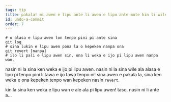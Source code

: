 ```yaml
---
tags: tip
title: pakala! mi awen e lipu ante li awen e lipu ante mute kin li wile weka e ante nanpa wan!
id: undo-a-commit
order: 7
---
```


```git
# o alasa e lipu awen lon tenpo pini pi ante sina
git log
# sina lukin e lipu awen pona la o kepeken nanpa ona
git revert [nanpa]
# ilo li pali e lipu awen sin. ona li weka e ijo pi lipu awen nanpa wan.
```

nasin ni la sina ken weka e ijo pi lipu awen. nasin ni la sina wile ala alasa e lipu pi tenpo pini li tawa e ijo tawa tenpo ni! sina awen e pakala la, sina ken weka e ona kepeken tenpo wan kepeken nasin `revert`.

kin la sina ken weka e lipu wan e ale ala pi lipu awen! taso, nasin ni li ante a...
